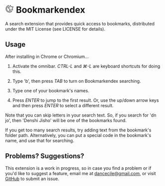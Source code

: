 ![logo][logo] Bookmarkendex
===========================

A search extension that provides quick access to bookmarks,
distributed under the MIT License (see LICENSE for details).


Usage
-----

After installing in Chrome or Chromium...

  1. Activate the omnibar. _CTRL-L_ and _⌘-L_ are keyboard shortcuts
     for doing this.

  2. Type 'b', then press _TAB_ to turn on Bookmarkendex searching.

  3. Type one of your bookmark's names.

  4. Press _ENTER_ to jump to the first result. Or, use the up/down
     arrow keys and then press _ENTER_ to select a different result.

Note that you can skip letters in your search text. So, if you search
for 'dn jo', then 'Denshi Jisho' will be one of the bookmarks found.

If you get too many search results, try adding text from the
bookmark's folder path. Alternatively, you can put a special code in
the bookmark's name, and use that for searching.


Problems? Suggestions?
----------------------

This extension is a work in progress, so in case you find a problem or
if you'd like to suggest a feature, email me at dancecile@gmail.com,
or visit [GitHub](https://github.com/dcecile/bookmarkendex/issues) to
submit an issue.


[logo]: https://github.com/dcecile/bookmarkendex/raw/master/images/icon_28.png "Bookmarkendex"
